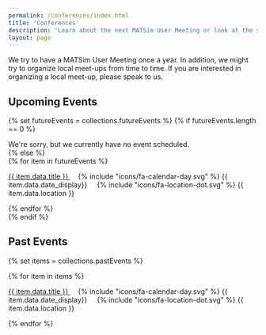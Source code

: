 ```yaml
---
permalink: /conferences/index.html
title: 'Conferences'
description: 'Learn about the next MATSim User Meeting or look at the slides from past conferences.'
layout: page
---
```


<p class="lead">
We try to have a MATSim User Meeting once a year. 
In addition, we might try to organize local meet-ups from time to time.
If you are interested in organizing a local meet-up, please speak to us.
</p>


## Upcoming Events


{% set futureEvents = collections.futureEvents %}
{% if futureEvents.length == 0 %}
<div id="future-events">
We're sorry, but we currently have no event scheduled.
</div>
{% else %}
<div id="future-events">{% for item in futureEvents %}
	<div class="event-list-item">
		<p>
			<a href="{{item.url}}">
				{{ item.data.title }}
			</a> &nbsp;  &nbsp; 
			{% include "icons/fa-calendar-day.svg" %} {{ item.data.date_display}} &nbsp;  &nbsp; 
			{% include "icons/fa-location-dot.svg" %} {{ item.data.location }}
		</p>
	</div>{% endfor %}
</div>
{% endif %}


## Past Events

{% set items = collections.pastEvents %}
<div id="past-events">{% for item in items %}
	<div class="event-list-item">
		<p>
			<a href="{{item.url}}">
				{{ item.data.title }}
			</a> &nbsp;  &nbsp; 
			{% include "icons/fa-calendar-day.svg" %} {{ item.data.date_display}} &nbsp;  &nbsp; 
			{% include "icons/fa-location-dot.svg" %} {{ item.data.location }}
		</p>
	</div>{% endfor %}
</div>
